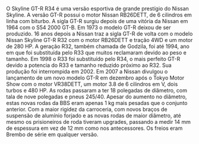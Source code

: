 



O Skyline GT-R R34 é uma versão esportiva de grande prestígio do Nissan Skyline. A versão GT-R possui o motor Nissan RB26DETT, de 6 cilindros em linha com biturbo. A sigla GT-R surgiu depois de uma vitória da Nissan em 1964 com o S54 2000 GT-B. Em 1973 o modelo GT-R deixou de ser produzido. 16 anos depois a Nissan traz a sigla GT-R de volta com o modelo Nissan Skyline GT-R R32 com o motor RB26DETT e tração 4WD e um motor de 280 HP. A geração R32, também chamada de Godzila, foi até 1994, ano em que foi substituída pelo R33 que muitos reclamaram devido ao peso e tamanho. Em 1998 o R33 foi substituído pelo R34, o mais perfeito GT-R devido a potencia do R33 e tamanho reduzido próximo ao R32. Sua produção foi interrompida em 2002. Em 2007 a Nissan divulgou o lançamento de um novo modelo GT-R em dezembro após o Tokyo Motor Show com o motor VR38DETT, um motor 3.8 de 6 cilindros em V, dois turbos e 480 HP.
As rodas passaram a ter 18 polegadas de diâmetro, com tala de nove polegadas e pneus 245/40. Apesar do aumento no diâmetro, estas novas rodas da BBS eram apenas 1 kg mais pesadas que o conjunto anterior. Com a maior rigidez da carroceria, com novos braços de suspensão de alumínio forjado e as novas rodas de maior diâmetro, até mesmo os prisioneiros de roda tiveram upgrades, passando a medir 14 mm de espessura em vez de 12 mm como nos antecessores. Os freios eram Brembo de série em qualquer versão.
